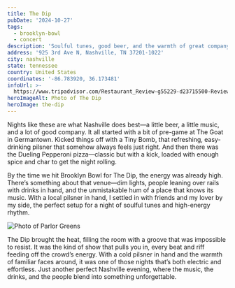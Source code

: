 ```yaml
---
title: The Dip
pubDate: '2024-10-27'
tags:
  - brooklyn-bowl
  - concert
description: 'Soulful tunes, good beer, and the warmth of great company'
address: '925 3rd Ave N, Nashville, TN 37201-1022'
city: nashville
state: tennessee
country: United States
coordinates: '-86.783920, 36.173481'
infoUrl: >-
  https://www.tripadvisor.com/Restaurant_Review-g55229-d23715500-Reviews-Brooklyn_Bowl-Nashville_Davidson_County_Tennessee.html
heroImageAlt: Photo of The Dip
heroImage: the-dip
---
```


Nights like these are what Nashville does best—a little beer, a little music, and a lot of good company. It all started with a bit of pre-game at The Goat in Germantown. Kicked things off with a Tiny Bomb, that refreshing, easy-drinking pilsner that somehow always feels just right. And then there was the Dueling Pepperoni pizza—classic but with a kick, loaded with enough spice and char to get the night rolling.

By the time we hit Brooklyn Bowl for The Dip, the energy was already high. There’s something about that venue—dim lights, people leaning over rails with drinks in hand, and the unmistakable hum of a place that knows its music. With a local pilsner in hand, I settled in with friends and my lover by my side, the perfect setup for a night of soulful tunes and high-energy rhythm.

![Photo of Parlor Greens](/no-reserv-ai-tions/the-dip-parlor-greens.webp)

The Dip brought the heat, filling the room with a groove that was impossible to resist. It was the kind of show that pulls you in, every beat and riff feeding off the crowd’s energy. With a cold pilsner in hand and the warmth of familiar faces around, it was one of those nights that’s both electric and effortless. Just another perfect Nashville evening, where the music, the drinks, and the people blend into something unforgettable.
